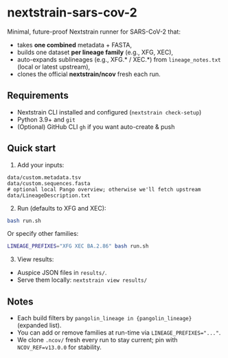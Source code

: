 # nextstrain-sars-cov-2

Minimal, future-proof Nextstrain runner for SARS-CoV-2 that:
- takes **one combined** metadata + FASTA,
- builds one dataset **per lineage family** (e.g., XFG, XEC),
- auto-expands sublineages (e.g., XFG.* / XEC.*) from `lineage_notes.txt` (local or latest upstream),
- clones the official **nextstrain/ncov** fresh each run.

## Requirements
- Nextstrain CLI installed and configured (`nextstrain check-setup`)
- Python 3.9+ and `git`
- (Optional) GitHub CLI `gh` if you want auto-create & push

## Quick start
1) Add your inputs:
```
data/custom.metadata.tsv
data/custom.sequences.fasta
# optional local Pango overview; otherwise we'll fetch upstream
data/LineageDescription.txt
```

2) Run (defaults to XFG and XEC):
```bash
bash run.sh
```
Or specify other families:
```bash
LINEAGE_PREFIXES="XFG XEC BA.2.86" bash run.sh
```

3) View results:
- Auspice JSON files in `results/`.
- Serve them locally: `nextstrain view results/`

## Notes
- Each build filters by `pangolin_lineage in {pangolin_lineage}` (expanded list).
- You can add or remove families at run-time via `LINEAGE_PREFIXES="..."`.
- We clone `.ncov/` fresh every run to stay current; pin with `NCOV_REF=v13.0.0` for stability.
